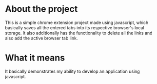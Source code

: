# About the project

This is a simple chrome extension project made using javascript, which basically saves all the entered tabs into its respective browser's local storage. It also additionally has the functionality to delete all the links and also add the active browser tab link.


# What it means

It basically demonstrates my ability to develop an application using javascript.
